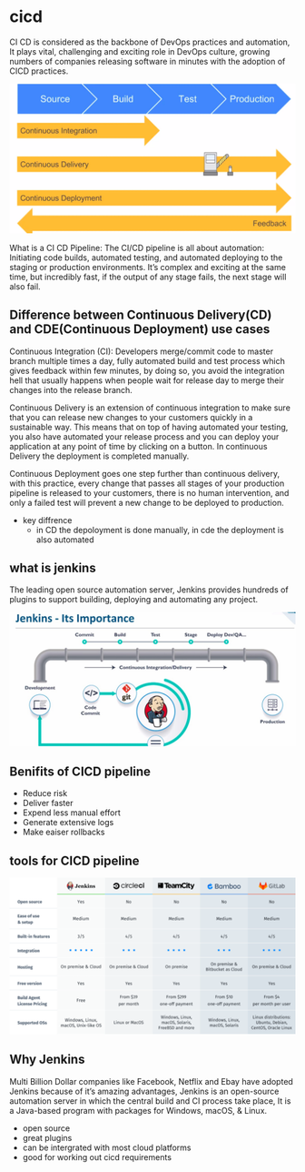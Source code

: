 # cicd
CI CD is considered as the backbone of DevOps practices and automation, It plays vital, challenging and exciting role in DevOps culture, growing numbers of companies releasing software in minutes with the adoption of CICD practices.

![cicd workflow](/Documentation/resources/cicd_workflow.png)  

What is a CI CD Pipeline: The CI/CD pipeline is all about automation: Initiating code builds, automated testing, and automated deploying to the staging or production environments. It’s complex and exciting at the same time, but incredibly fast, if the output of any stage fails, the next stage will also fail.

## Difference between Continuous Delivery(CD) and CDE(Continuous Deployment) use cases
Continuous Integration (CI): Developers merge/commit code to master branch multiple times a day, fully automated build and test process which gives feedback within few minutes, by doing so, you avoid the integration hell that usually happens when people wait for release day to merge their changes into the release branch.

Continuous Delivery is an extension of continuous integration to make sure that you can release new changes to your customers quickly in a sustainable way. This means that on top of having automated your testing, you also have automated your release process and you can deploy your application at any point of time by clicking on a button. In continuous Delivery the deployment is completed manually.

Continuous Deployment goes one step further than continuous delivery, with this practice, every change that passes all stages of your production pipeline is released to your customers, there is no human intervention, and only a failed test will prevent a new change to be deployed to production.

- key diffrence
    - in CD the depoloyment is done manually, in cde the deployment is also automated

## what is jenkins
The leading open source automation server, Jenkins provides hundreds of plugins to support building, deploying and automating any project.

![jenkins pipeline](/Documentation/resources/jenkins.png)  


## Benifits of CICD pipeline
- Reduce risk
- Deliver faster
- Expend less manual effort
- Generate extensive logs
- Make eaiser rollbacks

## tools for CICD pipeline
![cicd tools](/Documentation/resources/cicd_tools.png)  


## Why Jenkins
Multi Billion Dollar companies like Facebook, Netflix and Ebay have adopted Jenkins because of it’s amazing advantages, Jenkins is an open-source automation server in which the central build and CI process take place, It is a Java-based program with packages for Windows, macOS, & Linux.

- open source
- great plugins
- can be intergrated with most cloud platforms
- good for working out cicd requirements 